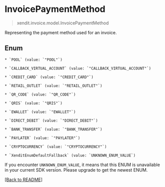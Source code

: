 # InvoicePaymentMethod
> xendit.invoice.model.InvoicePaymentMethod

Representing the payment method used for an invoice.


## Enum


    * `POOL` (value: `"POOL"`)

    * `CALLBACK_VIRTUAL_ACCOUNT` (value: `"CALLBACK_VIRTUAL_ACCOUNT"`)

    * `CREDIT_CARD` (value: `"CREDIT_CARD"`)

    * `RETAIL_OUTLET` (value: `"RETAIL_OUTLET"`)

    * `QR_CODE` (value: `"QR_CODE"`)

    * `QRIS` (value: `"QRIS"`)

    * `EWALLET` (value: `"EWALLET"`)

    * `DIRECT_DEBIT` (value: `"DIRECT_DEBIT"`)

    * `BANK_TRANSFER` (value: `"BANK_TRANSFER"`)

    * `PAYLATER` (value: `"PAYLATER"`)

    * `CRYPTOCURRENCY` (value: `"CRYPTOCURRENCY"`)

    * `XenditEnumDefaultFallback` (value: `UNKNOWN_ENUM_VALUE`)

If you encounter `UNKNOWN_ENUM_VALUE`, it means that this ENUM is unavailable in your current SDK version. Please upgrade to get the newest ENUM.

[[Back to README]](../../README.md)


